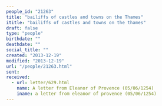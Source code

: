 ```yaml
---
people_id: "21263"
title: "bailiffs of castles and towns on the Thames"
ititle: "bailiffs of castles and towns on the thames"
draft: false
type: "people"
birthdate: ""
deathdate: ""
social_title: ""
created: "2013-12-19"
modified: "2013-12-19"
url: "/people/21263.html"
sent:
received:
  - url: letter/629.html
    name: A letter from Eleanor of Provence (05/06/1254)
    iname: a letter from eleanor of provence (05/06/1254)
---
```

